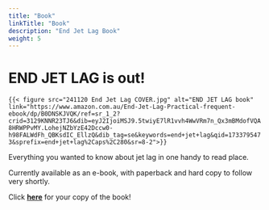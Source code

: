 ```yaml
---
title: "Book"
linkTitle: "Book"
description: "End Jet Lag Book"
weight: 5
---
```


# END JET LAG is out!

`{{< figure src="241120 End Jet Lag COVER.jpg" alt="END JET LAG book" link="https://www.amazon.com.au/End-Jet-Lag-Practical-frequent-ebook/dp/B0DNSKJVQK/ref=sr_1_2?crid=3129KNNR23TJ6&dib=eyJ2IjoiMSJ9.5twiyE7lR1vvh4WwVRm7n_Qx3mBMdofVQA8HRWPPvMY.LohejNZbYzE42Dccw0-h98FALWdFh_QBKsdIC_EllzQ&dib_tag=se&keywords=end+jet+lag&qid=1733795473&sprefix=end+jet+lag%2Caps%2C280&sr=8-2">}}`

Everything you wanted to know about jet lag in one handy to read place.

Currently available as an e-book, with paperback and hard copy to follow very shortly.

Click [**here**](https://www.amazon.com.au/End-Jet-Lag-Practical-frequent-ebook/dp/B0DNSKJVQK/ref=sr_1_2?crid=3129KNNR23TJ6&dib=eyJ2IjoiMSJ9.5twiyE7lR1vvh4WwVRm7n_Qx3mBMdofVQA8HRWPPvMY.LohejNZbYzE42Dccw0-h98FALWdFh_QBKsdIC_EllzQ&dib_tag=se&keywords=end+jet+lag&qid=1733795473&sprefix=end+jet+lag%2Caps%2C280&sr=8-2) for your copy of the book!
